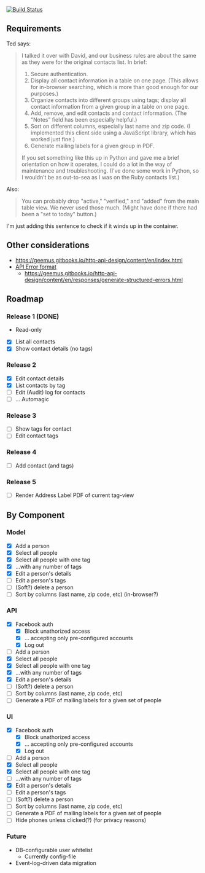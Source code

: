 [![Build Status](https://travis-ci.org/edbrannin/contacts.svg?branch=master)](https://travis-ci.org/edbrannin/contacts)

## Requirements

Ted says:

> I talked it over with David, and our business rules are about the same as they were for the original contacts list. In brief:
>
> 1. Secure authentication.
> 2. Display all contact information in a table on one page. (This allows for in-browser searching, which is more than good enough for our purposes.)
> 3. Organize contacts into different groups using tags; display all contact information from a given group in a table on one page.
> 4. Add, remove, and edit contacts and contact information. (The “Notes” field has been especially helpful.)
> 5. Sort on different columns, especially last name and zip code. (I implemented this client side using a JavaScript library, which has worked just fine.)
> 6. Generate mailing labels for a given group in PDF.
>
> If you set something like this up in Python and gave me a brief orientation on how it operates, I could do a lot in the way of maintenance and troubleshooting. (I’ve done some work in Python, so I wouldn’t be as out-to-sea as I was on the Ruby contacts list.)

Also:

> You can probably drop "active," "verified," and "added" from the main table view. We never used those much. (Might have done if there had been a "set to today" button.)


I'm just adding this sentence to check if it winds up in the container.

## Other considerations

* https://geemus.gitbooks.io/http-api-design/content/en/index.html
* [API Error format](https://dev.to/suhas_chatekar/return-well-formed-error-responses-from-your-rest-apis)
    * https://geemus.gitbooks.io/http-api-design/content/en/responses/generate-structured-errors.html

## Roadmap

### Release 1 (DONE)

- Read-only
- [x] List all contacts
- [x] Show contact details (no tags)

### Release 2

- [x] Edit contact details
- [x] List contacts by tag
- [ ] Edit (Audit) log for contacts
- [ ] ... Automagic

### Release 3

- [ ] Show tags for contact
- [ ] Edit contact tags

### Release 4

- [ ] Add contact (and tags)

### Release 5

- [ ] Render Address Label PDF of current tag-view

## By Component

### Model

* [x] Add a person
* [x] Select all people
* [x] Select all people with one tag
* [x] ...with any number of tags
* [x] Edit a person's details
* [ ] Edit a person's tags
* [ ] (Soft?) delete a person
* [ ] Sort by columns (last name, zip code, etc) (in-browser?)

### API

* [x] Facebook auth
    * [x] Block unathorized access
    * [x] ... accepting only pre-configured accounts
    * [x] Log out
* [ ] Add a person
* [x] Select all people
* [x] Select all people with one tag
* [x] ...with any number of tags
* [x] Edit a person's details
* [ ] (Soft?) delete a person
* [ ] Sort by columns (last name, zip code, etc)
* [ ] Generate a PDF of mailing labels for a given set of people

### UI

* [x] Facebook auth
    * [x] Block unathorized access
    * [x] ... accepting only pre-configured accounts
    * [x] Log out
* [ ] Add a person
* [x] Select all people
* [x] Select all people with one tag
* [ ] ...with any number of tags
* [x] Edit a person's details
* [ ] Edit a person's tags
* [ ] (Soft?) delete a person
* [ ] Sort by columns (last name, zip code, etc)
* [ ] Generate a PDF of mailing labels for a given set of people
* [ ] Hide phones unless clicked(?) (for privacy reasons)

### Future

* DB-configurable user whitelist
    * Currently config-file
* Event-log-driven data migration

